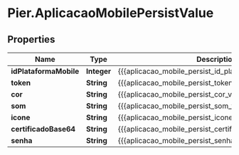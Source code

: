 # Pier.AplicacaoMobilePersistValue

## Properties
Name | Type | Description | Notes
------------ | ------------- | ------------- | -------------
**idPlataformaMobile** | **Integer** | {{{aplicacao_mobile_persist_id_plataforma_mobile_value}}} | [optional] 
**token** | **String** | {{{aplicacao_mobile_persist_token_value}}} | [optional] 
**cor** | **String** | {{{aplicacao_mobile_persist_cor_value}}} | [optional] 
**som** | **String** | {{{aplicacao_mobile_persist_som_value}}} | [optional] 
**icone** | **String** | {{{aplicacao_mobile_persist_icone_value}}} | [optional] 
**certificadoBase64** | **String** | {{{aplicacao_mobile_persist_certificado_base64_value}}} | [optional] 
**senha** | **String** | {{{aplicacao_mobile_persist_senha_value}}} | [optional] 


